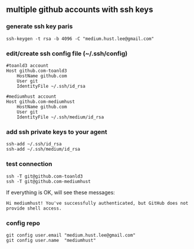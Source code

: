 ## multiple github accounts with ssh keys

### generate ssh key paris
```
ssh-keygen -t rsa -b 4096 -C "medium.hust.lee@gmail.com"
```

### edit/create ssh config file (~/.ssh/config)
```
#toanld3 account
Host github.com-toanld3
	HostName github.com
	User git
	IdentityFile ~/.ssh/id_rsa
	
#mediumhust account
Host github.com-mediumhust
	HostName github.com
	User git
	IdentityFile ~/.ssh/medium/id_rsa
```

### add ssh private keys to your agent
```
ssh-add ~/.ssh/id_rsa
ssh-add ~/.ssh/medium/id_rsa
```

### test connection
```
ssh -T git@github.com-toanld3
ssh -T git@github.com-mediumhust
```
If everything is OK, will see these messages:
```
Hi mediumhust! You've successfully authenticated, but GitHub does not provide shell access.
```

### config repo
```
git config user.email "medium.hust.lee@gmail.com"
git config user.name  "mediumhust"
```
